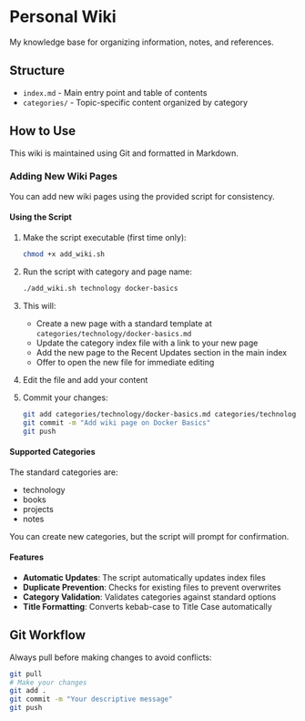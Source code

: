 # Personal Wiki

My knowledge base for organizing information, notes, and references.

## Structure

- `index.md` - Main entry point and table of contents
- `categories/` - Topic-specific content organized by category

## How to Use

This wiki is maintained using Git and formatted in Markdown.

### Adding New Wiki Pages

You can add new wiki pages using the provided script for consistency.

#### Using the Script

1. Make the script executable (first time only):
   ```bash
   chmod +x add_wiki.sh
   ```

2. Run the script with category and page name:
   ```bash
   ./add_wiki.sh technology docker-basics
   ```

3. This will:
   - Create a new page with a standard template at `categories/technology/docker-basics.md`
   - Update the category index file with a link to your new page
   - Add the new page to the Recent Updates section in the main index
   - Offer to open the new file for immediate editing

4. Edit the file and add your content

5. Commit your changes:
   ```bash
   git add categories/technology/docker-basics.md categories/technology.md index.md
   git commit -m "Add wiki page on Docker Basics"
   git push
   ```

#### Supported Categories

The standard categories are:
- technology
- books
- projects
- notes

You can create new categories, but the script will prompt for confirmation.

#### Features

- **Automatic Updates**: The script automatically updates index files
- **Duplicate Prevention**: Checks for existing files to prevent overwrites
- **Category Validation**: Validates categories against standard options
- **Title Formatting**: Converts kebab-case to Title Case automatically

## Git Workflow

Always pull before making changes to avoid conflicts:

```bash
git pull
# Make your changes
git add .
git commit -m "Your descriptive message"
git push
```
